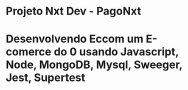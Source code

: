 # Projeto Nxt Dev - PagoNxt

<h1>Desenvolvendo Eccom um E-comerce do 0 usando Javascript, Node, MongoDB, Mysql, Sweeger, Jest, Supertest</h1>